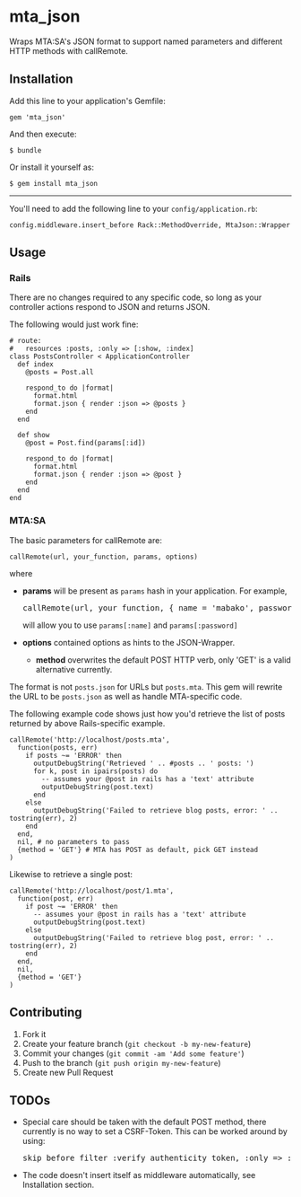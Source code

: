 # mta_json

Wraps MTA:SA's JSON format to support named parameters and different HTTP
methods with callRemote.

## Installation

Add this line to your application's Gemfile:

    gem 'mta_json'

And then execute:

    $ bundle

Or install it yourself as:

    $ gem install mta_json

---

You'll need to add the following line to your `config/application.rb`:

    config.middleware.insert_before Rack::MethodOverride, MtaJson::Wrapper

## Usage

### Rails

There are no changes required to any specific code, so long as your controller
actions respond to JSON and returns JSON.

The following would just work fine:

    # route:
    #   resources :posts, :only => [:show, :index]
    class PostsController < ApplicationController
      def index
        @posts = Post.all

        respond_to do |format|
          format.html
          format.json { render :json => @posts }
        end
      end

      def show
        @post = Post.find(params[:id])

        respond_to do |format|
          format.html
          format.json { render :json => @post }
        end
      end
    end

### MTA:SA

The basic parameters for callRemote are:

    callRemote(url, your_function, params, options)

where

* **params** will be present as `params` hash in your application.
  For example,

  <pre>callRemote(url, your_function, { name = 'mabako', password = '****' })</pre>

  will allow you to use `params[:name]` and `params[:password]`

* **options** contained options as hints to the JSON-Wrapper.
    * **method** overwrites the default POST HTTP verb, only 'GET' is a valid
       alternative currently.

The format is not `posts.json` for URLs but `posts.mta`. This gem will rewrite
the URL to be `posts.json` as well as handle MTA-specific code.

The following example code shows just how you'd retrieve the list of posts
returned by above Rails-specific example.

    callRemote('http://localhost/posts.mta',
      function(posts, err)
        if posts ~= 'ERROR' then
          outputDebugString('Retrieved ' .. #posts .. ' posts: ')
          for k, post in ipairs(posts) do
            -- assumes your @post in rails has a 'text' attribute
            outputDebugString(post.text)
          end
        else
          outputDebugString('Failed to retrieve blog posts, error: ' .. tostring(err), 2)
        end
      end,
      nil, # no parameters to pass
      {method = 'GET'} # MTA has POST as default, pick GET instead
    )

Likewise to retrieve a single post:

    callRemote('http://localhost/post/1.mta',
      function(post, err)
        if post ~= 'ERROR' then
          -- assumes your @post in rails has a 'text' attribute
          outputDebugString(post.text)
        else
          outputDebugString('Failed to retrieve blog post, error: ' .. tostring(err), 2)
        end
      end,
      nil,
      {method = 'GET'}
    )

## Contributing

1. Fork it
2. Create your feature branch (`git checkout -b my-new-feature`)
3. Commit your changes (`git commit -am 'Add some feature'`)
4. Push to the branch (`git push origin my-new-feature`)
5. Create new Pull Request

## TODOs

* Special care should be taken with the default POST method, there currently is
  no way to set a CSRF-Token. This can be worked around by using:

  <pre>skip_before_filter :verify_authenticity_token, :only => :your_method</pre>

* The code doesn't insert itself as middleware automatically, see Installation section.
